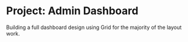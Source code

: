 # Project: Admin Dashboard

Building a full dashboard design using Grid for the majority of the layout work.
